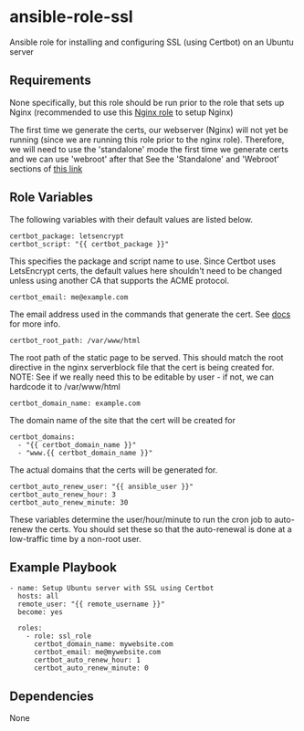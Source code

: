 # ansible-role-ssl

Ansible role for installing and configuring SSL (using Certbot) on an Ubuntu server


## Requirements

None specifically, but this role should be run prior to the role that sets up Nginx (recommended to use this [Nginx role](https://github.com/CMcDonald82/ansible-role-nginx) to setup Nginx)

The first time we generate the certs, our webserver (Nginx) will not yet be running (since we are running this role prior to the nginx role). Therefore, we will need to use the 'standalone' mode the first time we generate certs and we can use 'webroot' after that
See the 'Standalone' and 'Webroot' sections of [this link](https://certbot.eff.org/docs/using.html#getting-certificates-and-choosing-plugins)

## Role Variables

The following variables with their default values are listed below.

```
certbot_package: letsencrypt
certbot_script: "{{ certbot_package }}"
```

This specifies the package and script name to use. Since Certbot uses LetsEncrypt certs, the default values here shouldn't need to be changed unless using another CA that supports the ACME protocol.


```
certbot_email: me@example.com
```

The email address used in the commands that generate the cert. See [docs](https://certbot.eff.org/docs/intro.html#installation) for more info.

```
certbot_root_path: /var/www/html
```

The root path of the static page to be served. This should match the root directive in the nginx serverblock file that the cert is being created for. NOTE: See if we really need this to be editable by user - if not, we can hardcode it to /var/www/html

```
certbot_domain_name: example.com
```

The domain name of the site that the cert will be created for

```
certbot_domains: 
  - "{{ certbot_domain_name }}"
  - "www.{{ certbot_domain_name }}"
```

The actual domains that the certs will be generated for.

```
certbot_auto_renew_user: "{{ ansible_user }}"
certbot_auto_renew_hour: 3
certbot_auto_renew_minute: 30
```

These variables determine the user/hour/minute to run the cron job to auto-renew the certs. You should set these so that the auto-renewal is done at a low-traffic time by a non-root user.

## Example Playbook

```
- name: Setup Ubuntu server with SSL using Certbot
  hosts: all
  remote_user: "{{ remote_username }}"
  become: yes

  roles:
    - role: ssl_role
      certbot_domain_name: mywebsite.com
      certbot_email: me@mywebsite.com
      certbot_auto_renew_hour: 1
      certbot_auto_renew_minute: 0 
```

## Dependencies

None